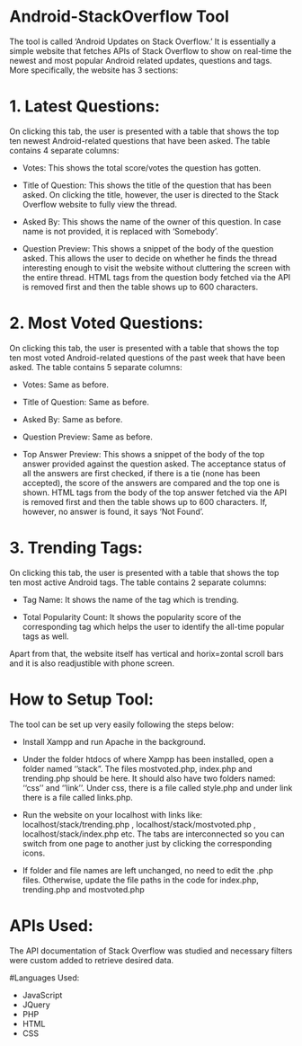 # Android-StackOverflow Tool

The tool is called ‘Android Updates on Stack Overflow.’ It is essentially a simple website that fetches APIs of Stack Overflow to show on real-time the newest and most popular Android related updates, questions and tags. More specifically, the website has 3 sections:

# 1. Latest Questions: 
On clicking this tab, the user is presented with a table that shows the top ten newest Android-related questions that have been asked. The table contains 4 separate columns:

* Votes: This shows the total score/votes the question has gotten.

* Title of Question: This shows the title of the question that has been asked. On clicking the title, however, the user is directed to the Stack Overflow website to fully       view the thread.

* Asked By: This shows the name of the owner of this question. In case name is not provided, it is replaced with ‘Somebody’. 

* Question Preview: This shows a snippet of the body of the question asked. This allows the user to decide on whether he finds the thread interesting enough to visit the        website without cluttering the screen with the entire thread. HTML tags from the question body fetched via the API is removed first and then the table shows up to 600            characters.  


# 2. Most Voted Questions: 
On clicking this tab, the user is presented with a table that shows the top ten most voted Android-related questions of the past week that have been asked. The table contains 5 separate columns: 

* Votes: Same as before.

* Title of Question: Same as before.

* Asked By: Same as before. 

* Question Preview: Same as before.

* Top Answer Preview: This shows a snippet of the body of the top answer provided against the question asked. The acceptance status of all the answers are first checked, if     there is a tie (none has been accepted), the score of the answers are compared and the top one is shown. HTML tags from the body of the top answer fetched via the API is         removed first and then the table shows up to 600 characters. If, however, no answer is found, it says ‘Not Found’.


# 3. Trending Tags: 
On clicking this tab, the user is presented with a table that shows the top ten most active Android tags. The table contains 2 separate columns:

* Tag Name: It shows the name of the tag which is trending.

* Total Popularity Count: It shows the popularity score of the corresponding tag which helps the user to identify the all-time popular tags as well.


Apart from that, the website itself has vertical and horix=zontal scroll bars and it is also readjustible with phone screen. 


# How to Setup Tool: 
The tool can be set up very easily following the steps below:

* Install Xampp and run Apache in the background.

* Under the folder htdocs of where Xampp has been installed, open a folder named ‘’stack”. The files mostvoted.php, index.php and trending.php should be here. It should 	  also have two folders named: ‘‘css’’ and ‘’link’’.  Under css, there is a file called style.php and under link there is a file called links.php.

* Run the website on your localhost with links like: localhost/stack/trending.php , localhost/stack/mostvoted.php , localhost/stack/index.php etc. The tabs are  	         interconnected so you can switch from one page to another just by clicking the corresponding icons.

* If folder and file names are left unchanged, no need to edit the .php files. Otherwise, update the file paths in the code for index.php, trending.php and     	         mostvoted.php


# APIs Used: 

The API documentation of Stack Overflow was studied and necessary filters were custom added to retrieve desired data.

#Languages Used:

* JavaScript
* JQuery
* PHP
* HTML
* CSS
